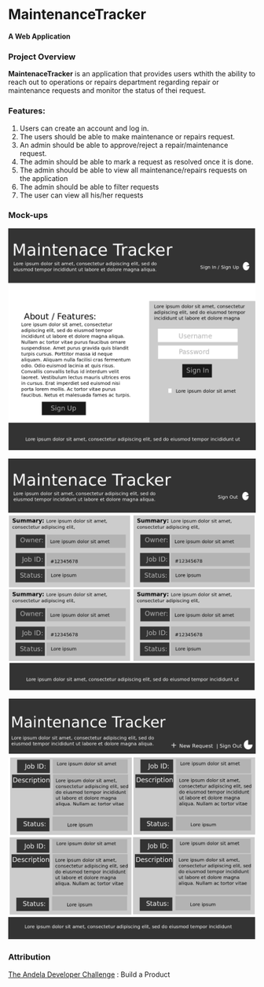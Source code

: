 # MaintenanceTracker
**A Web Application**

### Project Overview
**MaintenaceTracker** is an application that provides users wthith the ability to reach out to operations or repairs department regarding repair or maintenance requests and monitor the status of thei request.

### Features:

1.  Users can create an account and log in.
2.  The users should be able to make maintenance or repairs request.
3.  An admin should be able to approve/reject a repair/maintenance request.
4.  The admin should be able to mark a request as resolved once it is done.
5.  The admin should be able to view all maintenance/repairs requests on the application
6.  The admin should be able to filter requests
7.  The user can view all his/her requests

### Mock-ups
![Home page](static/homepage.png)  

![Admin's page](static/admin_page.png)  

![User's page](static/user_ac_page.png)



### Attribution
[The Andela Developer Challenge](https://docs.google.com/document/d/1_579P_foh3rYVSlXXOtrZTGVRAbQ16NmOK9ejPY6hcM/edit#heading=h.3tasvsn4i3nd) : Build a Product

